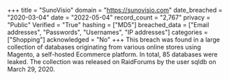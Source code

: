 +++
title = "SunoVisio"
domain = "https://sunovisio.com"
date_breached = "2020-03-04"
date = "2022-05-04"
record_count = "2,767"
privacy = "Public"
Verified = "True"
hashing = ["MD5"]
breached_data = ["Email addresses", "Passwords", "Usernames", "IP addresses"]
categories = ["Shopping"]
acknowledged = "No"
+++
This breach was found in a large collection of databases originating from various online stores using Magento, a self-hosted Ecommerce platform. In total, 85 databases were leaked. The collection was released on RaidForums by the user sqldb on March 29, 2020.
